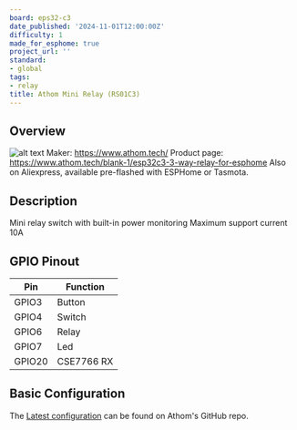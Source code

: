 ```yaml
---
board: eps32-c3
date_published: '2024-11-01T12:00:00Z'
difficulty: 1
made_for_esphome: true
project_url: ''
standard:
- global
tags:
- relay
title: Athom Mini Relay (RS01C3)
---
```


## Overview

![alt text](athom_RS01C3.webp "Athom Mini Relay - RS01C3-ESP")
Maker: https://www.athom.tech/
Product page: https://www.athom.tech/blank-1/esp32c3-3-way-relay-for-esphome
Also on Aliexpress, available pre-flashed with ESPHome or Tasmota.

## Description

Mini relay switch with built-in power monitoring
Maximum support current 10A

## GPIO Pinout

| Pin    | Function   |
| ------ | ---------- |
| GPIO3  | Button     |
| GPIO4  | Switch     |
| GPIO6  | Relay      |
| GPIO7  | Led        |
| GPIO20 | CSE7766 RX |

## Basic Configuration

The [Latest configuration](https://github.com/athom-tech/esp32-configs/blob/main/athom-mini-relay-v2.yaml)
can be found on Athom's GitHub repo.